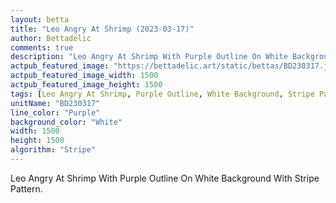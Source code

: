 ```yaml
---
layout: betta
title: "Leo Angry At Shrimp (2023-03-17)"
author: Bettadelic
comments: true
description: "Leo Angry At Shrimp With Purple Outline On White Background With Stripe Pattern."
actpub_featured_image: "https://bettadelic.art/static/bettas/BD230317.jpg"
actpub_featured_image_width: 1500
actpub_featured_image_height: 1500
tags: [Leo Angry At Shrimp, Purple Outline, White Background, Stripe Pattern, March 2023]
unitName: "BD230317"
line_color: "Purple"
background_color: "White"
width: 1500
height: 1500
algorithm: "Stripe"
---
```


Leo Angry At Shrimp With Purple Outline On White Background With Stripe Pattern.
